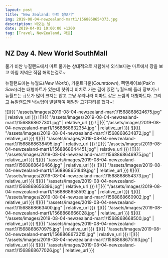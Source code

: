 ```yaml
---
layout: post
title: "New Zealand: 마트 장보기"
img: 2019-08-04-newzealand-mart1/1568868654373.jpg
description: 비오는 날
date: 2019-04-01 10:00:00 +1200
tag: [Travel, NewZealand, 마트]
---
```


## NZ Day 4. New World SouthMall

물가 비싼 뉴질랜드에서 마트 물가는 상대적으로 저렴해서 외식보다는 마트에서 장을 보고 아침 저녁은 직접 해먹는걸로~  

뉴질랜드에는 뉴월드(*New World*), 카운트다운(*Countdown*), 팩앤세이브(*Pak`n Save*)리는 대형마트가 있는데 핫워터 비치로 가는 길에 있던 뉴월드에 들러 장보기~!  
뉴월드는 규모가 많이 크지는 않고 그냥 우리나라 이마트 같은 느낌의 대형마트다. 그리고 뉴질랜드엔 낙농업이 발달하여 매일밤 고기파티를 했다~!

![]({{ "/assets/images/2019-08-04-newzealand-mart1/1568868624675.jpg"   | relative_url }})
![]({{ "/assets/images/2019-08-04-newzealand-mart1/1568868627301.jpg"   | relative_url }})
![]({{ "/assets/images/2019-08-04-newzealand-mart1/1568868632354.jpg"   | relative_url }})
![]({{ "/assets/images/2019-08-04-newzealand-mart1/1568868634872.jpg"   | relative_url }})
![]({{ "/assets/images/2019-08-04-newzealand-mart1/1568868638495.jpg"   | relative_url }})
![]({{ "/assets/images/2019-08-04-newzealand-mart1/1568868644451.jpg"   | relative_url }})
![]({{ "/assets/images/2019-08-04-newzealand-mart1/1568868646975.jpg"   | relative_url }})
![]({{ "/assets/images/2019-08-04-newzealand-mart1/1568868649466.jpg"   | relative_url }})
![]({{ "/assets/images/2019-08-04-newzealand-mart1/1568868651849.jpg"   | relative_url }})
![]({{ "/assets/images/2019-08-04-newzealand-mart1/1568868654373.jpg"   | relative_url }})
![]({{ "/assets/images/2019-08-04-newzealand-mart1/1568868656396.jpg"   | relative_url }})
![]({{ "/assets/images/2019-08-04-newzealand-mart1/1568868658592.jpg"   | relative_url }})
![]({{ "/assets/images/2019-08-04-newzealand-mart1/1568868660902.jpg"   | relative_url }})
![]({{ "/assets/images/2019-08-04-newzealand-mart1/1568868663400.jpg"   | relative_url }})
![]({{ "/assets/images/2019-08-04-newzealand-mart1/1568868666028.jpg"   | relative_url }})
![]({{ "/assets/images/2019-08-04-newzealand-mart1/1568868668500.jpg"   | relative_url }})
![]({{ "/assets/images/2019-08-04-newzealand-mart1/1568868670975.jpg"   | relative_url }})
![]({{ "/assets/images/2019-08-04-newzealand-mart1/1568868673215.jpg"   | relative_url }})
![]({{ "/assets/images/2019-08-04-newzealand-mart1/1568868675163.jpg"   | relative_url }})
![]({{ "/assets/images/2019-08-04-newzealand-mart1/1568868677026.jpg"   | relative_url }})
